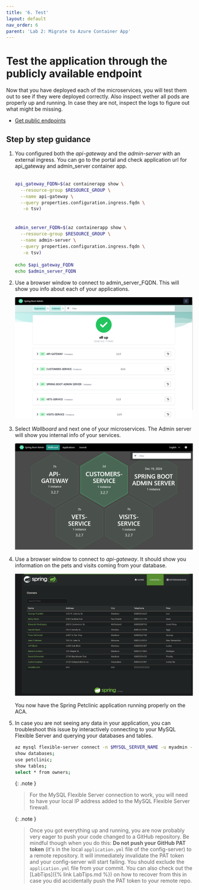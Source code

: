 ```yaml
---
title: '6. Test'
layout: default
nav_order: 6
parent: 'Lab 2: Migrate to Azure Container App'
---
```


# Test the application through the publicly available endpoint

Now that you have deployed each of the microservices, you will test them out to see if they were deployed correctly. Also inspect wether all pods are properly up and running. In case they are not, inspect the logs to figure out what might be missing.

- [Get public endpoints](https://docs.microsoft.com/en-us/azure/aks/kubernetes-walkthrough#test-the-application)

## Step by step guidance

1. You configured both the _api-gateway_ and the _admin-server_ with an external ingress. You can go to the portal and check application url for api_gateway and admin_server container app.

   ```bash
   
   api_gateway_FQDN=$(az containerapp show \
     --resource-group $RESOURCE_GROUP \
     --name api-gateway \
     --query properties.configuration.ingress.fqdn \
      -o tsv)
   

   admin_server_FQDN=$(az containerapp show \
     --resource-group $RESOURCE_GROUP \
     --name admin-server \
     --query properties.configuration.ingress.fqdn \
      -o tsv)

   echo $api_gateway_FQDN
   echo $admin_server_FQDN
   ```

1. Use a browser window to connect to admin_server_FQDN. This will show you info about each of your applications.

   ![adminserver_applications](../../images/adminserver_applications.png)

1. Select _Wallboard_ and next one of your microservices. The Admin server will show you internal info of your services.

   ![adminserver_wallboard](../../images/adminserver_wallboard.png)

1. Use a browser window to connect to  _api-gateway_. It should show you information on the pets and visits coming from your database.

   ![petclinic_app](../../images/petclinic_app.png)

   You now have the Spring Petclinic application running properly on the ACA.

1. In case you are not seeing any data in your application, you can troubleshoot this issue by interactively connecting to your MySQL Flexible Server and querying your databases and tables.

   ```bash
   az mysql flexible-server connect -n $MYSQL_SERVER_NAME -u myadmin -p $MYSQL_ADMIN_PASSWORD --interactive
   show databases;
   use petclinic;
   show tables;
   select * from owners;
   ```

   {: .note }
   > For the MySQL Flexible Server connection to work, you will need to have your local IP address added to the MySQL Flexible Server firewall.

   {: .note }
   > Once you got everything up and running, you are now probably very eager to push your code changed to a GitHub repository. Be mindful though when you do this: **Do not push your GitHub PAT token** (it's in the local `application.yml` file of the config-server) to a remote repository. It will immediately invalidate the PAT token and your config-server will start failing. You should exclude the `application.yml` file from your commit. You can also check out the [LabTips]({% link LabTips.md %}) on how to recover from this in case you did accidentally push the PAT token to your remote repo.
